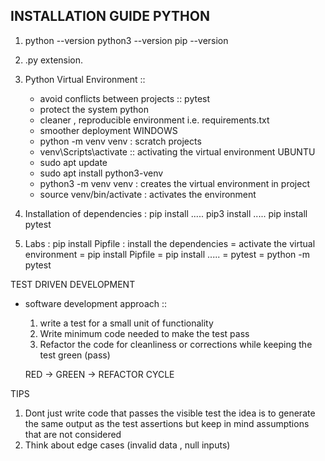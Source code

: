 ## INSTALLATION GUIDE PYTHON 
1. python --version
   python3 --version
   pip --version 

2. .py extension. 
3. Python Virtual Environment :: 
   - avoid conflicts between projects :: pytest
   - protect the system python 
   - cleaner , reproducible environment i.e. requirements.txt 
   - smoother deployment 
           WINDOWS 
   - python -m venv venv  : scratch projects 
   - venv\Scripts\activate :: activating the virtual environment
           UBUNTU 
   - sudo apt update 
   - sudo apt install python3-venv 
   - python3 -m venv venv : creates the virtual environment in project
   - source venv/bin/activate : activates the environment 

4. Installation of dependencies : pip install  .....
                                  pip3 install ..... 
                                  pip install pytest

5. Labs : pip install Pipfile  : install the dependencies 
                                     = activate the virtual environment 
                                     = pip install Pipfile 
                                     = pip install ..... 
                                     = pytest 
                                     = python -m pytest



TEST DRIVEN DEVELOPMENT 
- software development approach :: 
  1. write a test for a small unit of functionality 
  2. Write minimum code needed to make the test pass 
  3. Refactor the code for cleanliness or corrections while keeping the test green (pass)

  RED -> GREEN -> REFACTOR CYCLE 

TIPS 
1. Dont just write code that passes the visible test the idea is to generate the same output as the test assertions but 
keep in mind assumptions that are not considered 
2. Think about edge cases (invalid data , null inputs)
